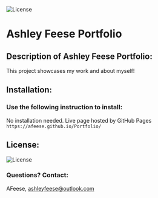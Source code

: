 
  ![License](https://img.shields.io/badge/License-MIT-blue.svg?style=plastic)

# Ashley Feese Portfolio



## Description of Ashley Feese Portfolio:
This project showcases my work and about myself! 




## Installation: 
### Use the following instruction to install: 

No installation needed. Live page hosted by GitHub Pages ```https://afeese.github.io/Portfolio/```




## License: 
![License](https://img.shields.io/badge/License-MIT-blue.svg?style=plastic)




### Questions? Contact:
AFeese, ashleyfeese@outlook.com

